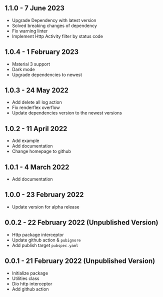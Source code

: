 ## 1.1.0 - 7 June 2023

* Upgrade Dependency with latest version
* Solved breaking changes of dependency
* Fix warning linter
* Implement Http Activity filter by status code

## 1.0.4 - 1 February 2023

* Material 3 support
* Dark mode
* Upgrade dependencies to newest

## 1.0.3 - 24 May 2022

* Add delete all log action
* Fix renderflex overflow
* Update dependencies version to the newest versions

## 1.0.2 - 11 April 2022

* Add example
* Add documentation
* Change homepage to github

## 1.0.1 - 4 March 2022

* Add documentation

## 1.0.0 - 23 February 2022

* Update version for alpha release

## 0.0.2 - 22 February 2022 (Unpublished Version)

* Http package interceptor
* Update github action & `pubignore`
* Add publish target `pubspec.yaml`

## 0.0.1 - 21 February 2022 (Unpublished Version)

* Initialize package
* Utilities class
* Dio http interceptor
* Add github action
